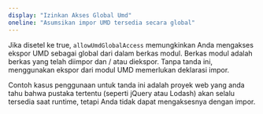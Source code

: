 ```yaml
---
display: "Izinkan Akses Global Umd"
oneline: "Asumsikan impor UMD tersedia secara global"
---
```


Jika disetel ke true, `allowUmdGlobalAccess` memungkinkan Anda mengakses ekspor UMD sebagai global dari dalam berkas modul. Berkas modul adalah berkas yang telah diimpor dan / atau diekspor. Tanpa tanda ini, menggunakan ekspor dari modul UMD memerlukan deklarasi impor.

Contoh kasus penggunaan untuk tanda ini adalah proyek web yang anda tahu bahwa pustaka tertentu (seperti jQuery atau Lodash) akan selalu tersedia saat runtime, tetapi Anda tidak dapat mengaksesnya dengan impor.
